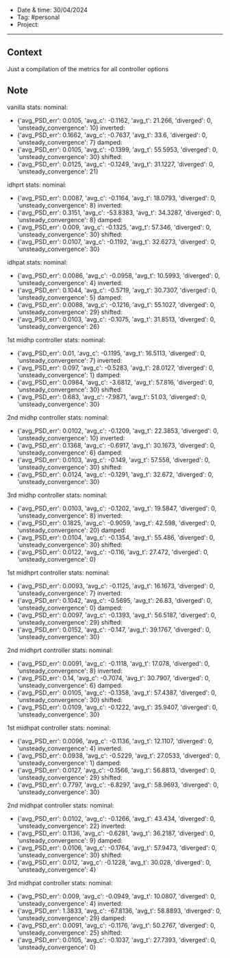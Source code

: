 
- Date & time:  30/04/2024
- Tag: #personal
- Project:

---

## Context

Just a compilation of the metrics for all controller options

## Note


vanilla stats:
nominal:
- {'avg_PSD_err': 0.0105, 'avg_c': -0.1162, 'avg_t': 21.266, 'diverged': 0, 'unsteady_convergence': 10}
inverted:
- {'avg_PSD_err': 0.1662, 'avg_c': -0.7637, 'avg_t': 33.6, 'diverged': 0, 'unsteady_convergence': 7}
damped:
- {'avg_PSD_err': 0.0105, 'avg_c': -0.1399, 'avg_t': 55.5953, 'diverged': 0, 'unsteady_convergence': 30}
shifted:
- {'avg_PSD_err': 0.0125, 'avg_c': -0.1249, 'avg_t': 31.1227, 'diverged': 0, 'unsteady_convergence': 21}

idhprt stats:
nominal:
- {'avg_PSD_err': 0.0087, 'avg_c': -0.1164, 'avg_t': 18.0793, 'diverged': 0, 'unsteady_convergence': 8}
inverted:
- {'avg_PSD_err': 0.3151, 'avg_c': -53.8383, 'avg_t': 34.3287, 'diverged': 0, 'unsteady_convergence': 8}
damped:
- {'avg_PSD_err': 0.009, 'avg_c': -0.1325, 'avg_t': 57.346, 'diverged': 0, 'unsteady_convergence': 30}
shifted:
- {'avg_PSD_err': 0.0107, 'avg_c': -0.1192, 'avg_t': 32.6273, 'diverged': 0, 'unsteady_convergence': 30}

idhpat stats:
nominal:
- {'avg_PSD_err': 0.0086, 'avg_c': -0.0958, 'avg_t': 10.5993, 'diverged': 0, 'unsteady_convergence': 4}
inverted:
- {'avg_PSD_err': 0.1044, 'avg_c': -0.5719, 'avg_t': 30.7307, 'diverged': 0, 'unsteady_convergence': 5}
damped:
- {'avg_PSD_err': 0.0088, 'avg_c': -0.1216, 'avg_t': 55.1027, 'diverged': 0, 'unsteady_convergence': 29}
shifted:
- {'avg_PSD_err': 0.0103, 'avg_c': -0.1075, 'avg_t': 31.8513, 'diverged': 0, 'unsteady_convergence': 26}

1st midhp controller stats:
nominal:
- {'avg_PSD_err': 0.01, 'avg_c': -0.1195, 'avg_t': 16.5113, 'diverged': 0, 'unsteady_convergence': 7}
inverted:
- {'avg_PSD_err': 0.097, 'avg_c': -0.5283, 'avg_t': 28.0127, 'diverged': 0, 'unsteady_convergence': 1}
damped:
- {'avg_PSD_err': 0.0984, 'avg_c': -3.6812, 'avg_t': 57.816, 'diverged': 0, 'unsteady_convergence': 30}
shifted:
- {'avg_PSD_err': 0.683, 'avg_c': -7.9871, 'avg_t': 51.03, 'diverged': 0, 'unsteady_convergence': 30}

2nd midhp controller stats:
nominal:
- {'avg_PSD_err': 0.0102, 'avg_c': -0.1209, 'avg_t': 22.3853, 'diverged': 0, 'unsteady_convergence': 10}
inverted:
- {'avg_PSD_err': 0.1368, 'avg_c': -0.6917, 'avg_t': 30.1673, 'diverged': 0, 'unsteady_convergence': 6}
damped:
- {'avg_PSD_err': 0.0103, 'avg_c': -0.149, 'avg_t': 57.558, 'diverged': 0, 'unsteady_convergence': 30}
shifted:
- {'avg_PSD_err': 0.0124, 'avg_c': -0.1291, 'avg_t': 32.672, 'diverged': 0, 'unsteady_convergence': 30}

3rd midhp controller stats:
nominal:
- {'avg_PSD_err': 0.0103, 'avg_c': -0.1202, 'avg_t': 19.5847, 'diverged': 0, 'unsteady_convergence': 8}
inverted:
- {'avg_PSD_err': 0.1825, 'avg_c': -0.9059, 'avg_t': 42.598, 'diverged': 0, 'unsteady_convergence': 20}
damped:
- {'avg_PSD_err': 0.0104, 'avg_c': -0.1354, 'avg_t': 55.486, 'diverged': 0, 'unsteady_convergence': 30}
shifted:
- {'avg_PSD_err': 0.0122, 'avg_c': -0.116, 'avg_t': 27.472, 'diverged': 0, 'unsteady_convergence': 0}


1st midhprt controller stats:
nominal:
- {'avg_PSD_err': 0.0093, 'avg_c': -0.1125, 'avg_t': 16.1673, 'diverged': 0, 'unsteady_convergence': 7}
inverted:
- {'avg_PSD_err': 0.1042, 'avg_c': -0.5695, 'avg_t': 26.83, 'diverged': 0, 'unsteady_convergence': 0}
damped:
- {'avg_PSD_err': 0.0097, 'avg_c': -0.1393, 'avg_t': 56.5187, 'diverged': 0, 'unsteady_convergence': 29}
shifted:
- {'avg_PSD_err': 0.0152, 'avg_c': -0.147, 'avg_t': 39.1767, 'diverged': 0, 'unsteady_convergence': 30}

2nd midhprt controller stats:
nominal:
- {'avg_PSD_err': 0.0091, 'avg_c': -0.1118, 'avg_t': 17.078, 'diverged': 0, 'unsteady_convergence': 8}
inverted:
- {'avg_PSD_err': 0.14, 'avg_c': -0.7074, 'avg_t': 30.7907, 'diverged': 0, 'unsteady_convergence': 6}
damped:
- {'avg_PSD_err': 0.0105, 'avg_c': -0.1358, 'avg_t': 57.4387, 'diverged': 0, 'unsteady_convergence': 30}
shifted:
- {'avg_PSD_err': 0.0109, 'avg_c': -0.1222, 'avg_t': 35.9407, 'diverged': 0, 'unsteady_convergence': 30}


1st midhpat controller stats:
nominal:
- {'avg_PSD_err': 0.0096, 'avg_c': -0.1136, 'avg_t': 12.1107, 'diverged': 0, 'unsteady_convergence': 4}
inverted:
- {'avg_PSD_err': 0.0938, 'avg_c': -0.5229, 'avg_t': 27.0533, 'diverged': 0, 'unsteady_convergence': 1}
damped:
- {'avg_PSD_err': 0.0127, 'avg_c': -0.1566, 'avg_t': 56.8813, 'diverged': 0, 'unsteady_convergence': 29}
shifted:
- {'avg_PSD_err': 0.7797, 'avg_c': -6.8297, 'avg_t': 58.9693, 'diverged': 0, 'unsteady_convergence': 30}

2nd midhpat controller stats:
nominal:
- {'avg_PSD_err': 0.0102, 'avg_c': -0.1266, 'avg_t': 43.434, 'diverged': 0, 'unsteady_convergence': 22}
inverted:
- {'avg_PSD_err': 0.1136, 'avg_c': -0.6281, 'avg_t': 36.2187, 'diverged': 0, 'unsteady_convergence': 9}
damped:
- {'avg_PSD_err': 0.0106, 'avg_c': -0.1764, 'avg_t': 57.9473, 'diverged': 0, 'unsteady_convergence': 30}
shifted:
- {'avg_PSD_err': 0.012, 'avg_c': -0.1228, 'avg_t': 30.028, 'diverged': 0, 'unsteady_convergence': 4}

3rd midhpat controller stats:
nominal:
- {'avg_PSD_err': 0.009, 'avg_c': -0.0949, 'avg_t': 10.0807, 'diverged': 0, 'unsteady_convergence': 4}
inverted:
- {'avg_PSD_err': 1.3833, 'avg_c': -67.8136, 'avg_t': 58.8893, 'diverged': 0, 'unsteady_convergence': 29}
damped:
- {'avg_PSD_err': 0.0091, 'avg_c': -0.1176, 'avg_t': 50.2767, 'diverged': 0, 'unsteady_convergence': 25}
shifted:
- {'avg_PSD_err': 0.0105, 'avg_c': -0.1037, 'avg_t': 27.7393, 'diverged': 0, 'unsteady_convergence': 0}

